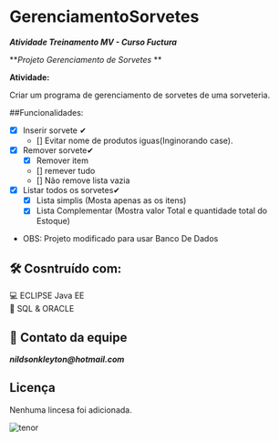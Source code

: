 # GerenciamentoSorvetes

**_Atividade Treinamento MV - Curso Fuctura_**

**_Projeto Gerenciamento de Sorvetes_ **

**Atividade:**

Criar um programa de gerenciamento de sorvetes de uma sorveteria.

##Funcionalidades:
- [x] Inserir sorvete ✔
  - [] Evitar nome de produtos iguas(Inginorando case).
- [x] Remover sorvete✔
  - [x] Remover item
  - [] remever tudo
  - [] Não remove lista vazia
- [x] Listar todos os sorvetes✔
  - [x] Lista simplis (Mosta apenas as os itens)
  - [x] Lista Complementar (Mostra valor Total e quantidade total do Estoque)

- OBS: Projeto modificado para usar Banco De Dados

## 🛠 Cosntruído com:
:computer: ECLIPSE Java EE <br>
:bank: SQL & ORACLE <br>

## :postbox: Contato da equipe
**_nildsonkleyton@hotmail.com_**

## Licença
Nenhuma lincesa foi adicionada.

![tenor](https://media1.tenor.com/images/505ddb5e0b0e8c3e96b66e1469ef47c1/tenor.gif?itemid=4903969) 
